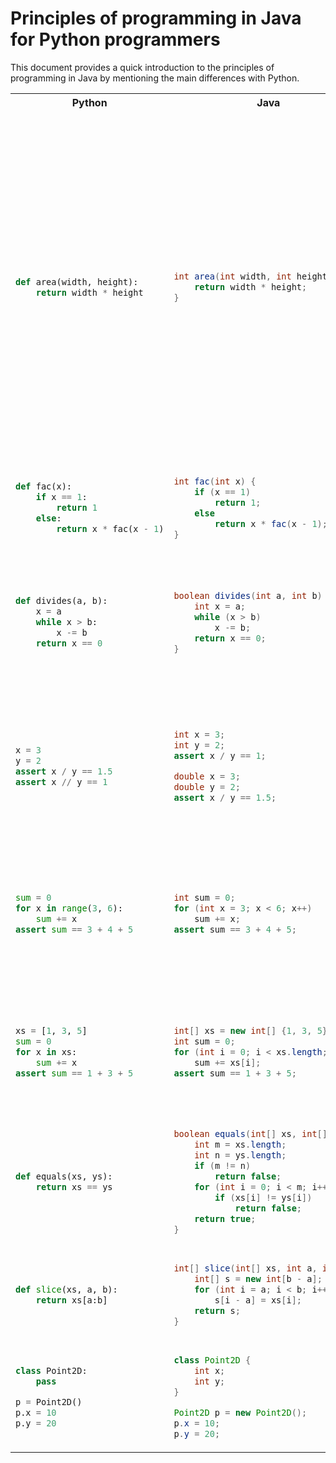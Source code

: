 # Principles of programming in Java for Python programmers

This document provides a quick introduction to the principles of programming in Java by mentioning the main differences with Python.

<table>
<tr><th>Python</th><th>Java</th><th>Comments</th></tr>
<tr><td>

```python
def area(width, height):
    return width * height
```

</td><td>

```java
int area(int width, int height) {
    return width * height;
}
```

</td><td>
Statement blocks are delimited using braces; indentation is ignored.
Simple statements are terminated with a semicolon.
Parameter names are preceded by the parameter type. The function name is preceded by the function's return type (= the type of result values).
</td></tr>
<tr>
<td>

```python
def fac(x):
    if x == 1:
        return 1
    else:
        return x * fac(x - 1)
```

</td><td>

```java
int fac(int x) {
    if (x == 1)
        return 1;
    else
        return x * fac(x - 1);
}
```

</td></tr>
<tr><td>

```python
def divides(a, b):
    x = a
    while x > b:
        x -= b
    return x == 0
```

</td><td>

```java
boolean divides(int a, int b) {
    int x = a;
    while (x > b)
        x -= b;
    return x == 0;
}
```

</td><td>
Local variable declarations specify the variable type. While loop conditions are enclosed in parentheses.
</td></tr>
<tr><td>

```python
x = 3
y = 2
assert x / y == 1.5
assert x // y == 1
```

</td><td>

```java
int x = 3;
int y = 2;
assert x / y == 1;
```

```java
double x = 3;
double y = 2;
assert x / y == 1.5;
```

</td>
<td>

In Java, the rounding behavior of `x / y` (rounding to an integer or not) depends on the type of `x` and `y`.
</td>
</tr><tr>
<td>

```python
sum = 0
for x in range(3, 6):
    sum += x
assert sum == 3 + 4 + 5
```

</td><td>

```java
int sum = 0;
for (int x = 3; x < 6; x++)
    sum += x;
assert sum == 3 + 4 + 5;
```

</td><td>

`for` loops specify an initialization (e.g. `int x = 3`, a loop condition (e.g. `x < 6`), and an update (e.g. `x++`).

</td></tr>
<tr><td>

```python
xs = [1, 3, 5]
sum = 0
for x in xs:
    sum += x
assert sum == 1 + 3 + 5
```

</td><td>

```java
int[] xs = new int[] {1, 3, 5};
int sum = 0;
for (int i = 0; i < xs.length; i++)
    sum += xs[i];
assert sum == 1 + 3 + 5;
```

</td><td>

Note: `int[] xs = new int[] {1, 3, 5};` can be abbreviated as `int[] xs = {1, 3, 5};`.

</td></tr>
<tr><td>

```python
def equals(xs, ys):
    return xs == ys
```

</td><td>

```java
boolean equals(int[] xs, int[] ys) {
    int m = xs.length;
    int n = ys.length;
    if (m != n)
        return false;
    for (int i = 0; i < m; i++)
        if (xs[i] != ys[i])
            return false;
    return true;
}
```

</td></tr>
<tr><td>

```python
def slice(xs, a, b):
    return xs[a:b]
```

</td><td>

```java
int[] slice(int[] xs, int a, int b) {
    int[] s = new int[b - a];
    for (int i = a; i < b; i++)
        s[i - a] = xs[i];
    return s;
}
```
    
</td><td>

`new int[b - a]` creates a new zero-initialized array of length `b - a`.

</td></tr>
<tr><td>

```python
class Point2D:
    pass

p = Point2D()
p.x = 10
p.y = 20
```

</td><td>

```java
class Point2D {
    int x;
    int y;
}

Point2D p = new Point2D();
p.x = 10;
p.y = 20;
```

</td><td>

Attributes (called *fields* in Java) have to be declared.

</td></tr>
</table>
